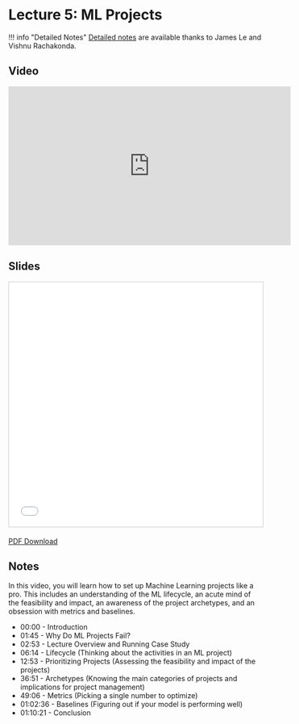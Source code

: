 # Lecture 5: ML Projects

!!! info "Detailed Notes"
    [Detailed notes](https://docs.google.com/document/d/1AA-QEMxsPTygvBhrrrm_0KTYGBZ-dtHlyGY-00iN65s/) are available thanks to James Le and Vishnu Rachakonda.

## Video

<iframe width="560" height="315" src="https://www.youtube.com/embed/pxisK6RMn1s" frameborder="0" allow="accelerometer; autoplay; clipboard-write; encrypted-media; gyroscope; picture-in-picture" allowfullscreen></iframe>

## Slides

<iframe src="//www.slideshare.net/slideshow/embed_code/key/jGIcGsyNmqY3KA" width="595" height="485" frameborder="0" marginwidth="0" marginheight="0" scrolling="no" style="border:1px solid #CCC; border-width:1px; margin-bottom:5px; max-width: 100%;" allowfullscreen> </iframe>

[PDF Download](https://drive.google.com/file/d/1p2XC0RScBt56s5Q38Cr7EkBD9Q2FPxOY/view)

## Notes

In this video, you will learn how to set up Machine Learning projects like a pro. This includes an understanding of the ML lifecycle, an acute mind of the feasibility and impact, an awareness of the project archetypes, and an obsession with metrics and baselines.

- 00:00 - Introduction
- 01:45 - Why Do ML Projects Fail?
- 02:53 - Lecture Overview and Running Case Study
- 06:14 - Lifecycle (Thinking about the activities in an ML project)
- 12:53 - Prioritizing Projects (Assessing the feasibility and impact of the projects)
- 36:51 - Archetypes (Knowing the main categories of projects and implications for project management)
- 49:06 - Metrics (Picking a single number to optimize)
- 01:02:36 - Baselines (Figuring out if your model is performing well)
- 01:10:21 - Conclusion
